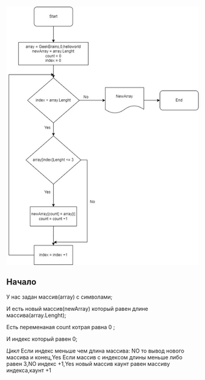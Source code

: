 ![блок-схема](block-scheme.jpg)
## Начало

У нас задан массив(array) с символами;

И есть новый массив(newArray) который равен длине массива(array.Lenght);

Есть переменаная count котрая равна 0 ;

И индекс который равен 0;

*Цикл*
Если индекс меньше чем длина массива: NO то вывод нового массива и конец,Yes Если массив с индексом длины меньше либо равен 3,NO индекс +1,Yes новый массив каунт равен массиву индекса,каунт +1

